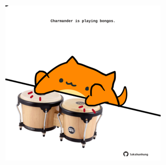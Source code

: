 <!-- built at 03/12/2021, 21:01:55 UTC -->
<p align="center">
  <img width="500" height="500" src="./ReadmeImage.svg">
</p>
